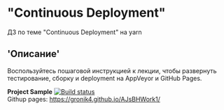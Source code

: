 # "Continuous Deployment"
ДЗ по теме "Continuous Deployment" на yarn 
## 'Описание'
Воспользуйтесь пошаговой инструкцией к лекции, чтобы развернуть тестирование, сборку и deployment на AppVeyor и GitHub Pages. 
  
**Project Sample**  [![Build status](https://ci.appveyor.com/api/projects/status/6u55die7wfync6m8?svg=true)](https://ci.appveyor.com/project/Gronik4/ajsbhwork1)  
Githup pages: https://gronik4.github.io/AJsBHWork1/
